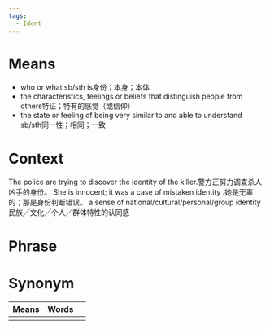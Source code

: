 ```yaml
---
tags:
  - Ident
---
```

# Means
- who or what sb/sth is身份；本身；本体
- the characteristics, feelings or beliefs that distinguish people from others特征；特有的感觉（或信仰）
- the state or feeling of being very similar to and able to understand sb/sth同一性；相同；一致
# Context
The police are trying to discover the identity of the killer.警方正努力调查杀人凶手的身份。
She is innocent; it was a case of mistaken identity .她是无辜的；那是身份判断错误。
a sense of national/cultural/personal/group identity 民族╱文化╱个人╱群体特性的认同感
# Phrase

# Synonym
| Means | Words |     |
| ----- | ----- | --- |
|       |       |     |
